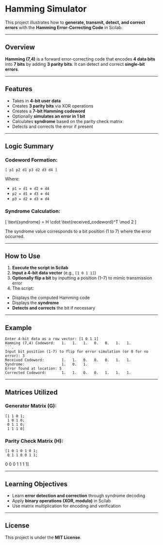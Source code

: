 # Hamming Simulator

This project illustrates how to **generate, transmit, detect, and correct errors** with the **Hamming Error-Correcting Code** in Scilab.

---

##  Overview

**Hamming (7,4)** is a forward error-correcting code that encodes **4 data bits** into **7 bits** by adding **3 parity bits**. It can detect and correct **single-bit errors**.

---

##  Features

- Takes in **4-bit user data**
- Creates **3 parity bits** via XOR operations
- Creates a **7-bit Hamming codeword**
- Optionally **simulates an error in 1 bit**
- Calculates **syndrome** based on the parity check matrix
- Detects and corrects the error if present

---

##  Logic Summary

### Codeword Formation:
```
[ p1 p2 d1 p3 d2 d3 d4 ]
```
Where:
- `p1 = d1 ⊕ d2 ⊕ d4`
- `p2 = d1 ⊕ d3 ⊕ d4`
- `p3 = d2 ⊕ d3 ⊕ d4`

### Syndrome Calculation:
\[
\text{syndrome} = H \cdot \text{received\_codeword}^T \mod 2
\]

The syndrome value corresponds to a bit position (1 to 7) where the error occurred.

---

##  How to Use

1. **Execute the script in Scilab**
2. **Input a 4-bit data vector** (e.g., `[1 0 1 1]`)
3. **Optionally flip a bit** by inputting a position (1–7) to mimic transmission error
4. The script:
- Displays the computed Hamming code
- Displays the **syndrome**
- **Detects and corrects** the bit if necessary

---



##  Example

```
Enter 4-bit data as a row vector: [1 0 1 1]
Hamming (7,4) Codeword:   1.   1.   1.   0.   0.   1.   1.
```.
Input bit position (1-7) to flip for error simulation (or 0 for no error): 3
Received Codeword:        1.   1.   0.   0.   0.   1.   1.
Syndrome:                 1.   0.   1.
Error found at location: 5
Corrected Codeword:       1.   1.   0.   0.   1.   1.   1.
```

---

##  Matrices Utilized

### Generator Matrix (G):
```
[1 1 0 1;
 1 0 1 0;
 0 1 1 0;
 1 1 1 0]
```

### Parity Check Matrix (H):
```
[1 0 1 0 1 0 1;
 0 1 1 0 0 1 1;
```
0 0 0 1 1 1 1]

---

##  Learning Objectives

- Learn **error detection and correction** through syndrome decoding
- Apply **binary operations (XOR, modulo)** in Scilab
- Use matrix multiplication for encoding and verification

---

## License

This project is under the **MIT License**.
